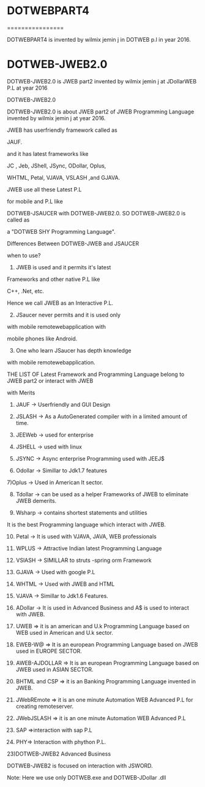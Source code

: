 # DOTWEBPART4
================

DOTWEBPART4  is  invented  by  wilmix jemin  j in DOTWEB p.l in year  2016.




DOTWEB-JWEB2.0
==============

DOTWEB-JWEB2.0 is JWEB part2 invented by wilmix jemin j at JDollarWEB P.L at year 2016

DOTWEB-JWEB2.0

DOTWEB-JWEB2.0 is about JWEB part2 of JWEB Programming Language invented by wilmix jemin j at year 2016.

JWEB has userfriendly framework called as

JAUF.

and it has latest frameworks like

JC , Jeb, JShell, JSync, ODollar, Oplus,

WHTML, Petal, VJAVA, VSLASH ,and GJAVA.

JWEB use all these Latest P.L

for mobile and P.L like

DOTWEB-JSAUCER with DOTWEB-JWEB2.0. SO DOTWEB-JWEB2.0 is called as

a "DOTWEB SHY  Programming Language".

Differences Between DOTWEB-JWEB and JSAUCER

when to use?

1) JWEB is used and it permits it's latest

Frameworks and other native P.L like

C++, .Net, etc.

Hence we call JWEB as an Interactive P.L.

2) JSaucer never permits and it is used only

with mobile remotewebapplication with

mobile phones like Android.

3) One who learn JSaucer has depth knowledge

with mobile remotewebapplication.

THE LIST OF Latest Framework and Programming Language belong to JWEB part2 or interact with JWEB

with Merits

1) JAUF -> Userfriendly and GUI Design

2) JSLASH -> As a AutoGenerated compiler with in a limited amount of time.

3) JEEWeb -> used for enterprise

4) JSHELL -> used with linux

5) JSYNC -> Async enterprise Programming used with JEEJ$

6) Odollar -> Simillar to Jdk1.7 features

7)Oplus -> Used in American It sector.

8) Tdollar -> can be used as a helper Frameworks of JWEB to eliminate JWEB demerits.

9) Wsharp -> contains shortest statements and utilities

It is the best Programming language which interact with JWEB.

10) Petal -> It is used with VJAVA, JAVA, WEB professionals

11) WPLUS -> Attractive Indian latest Programming Language

12) VSlASH -> SIMILLAR to struts -spring orm Framework

13) GJAVA -> Used with google P.L

14) WHTML -> Used with JWEB and HTML

15) VJAVA -> Simillar to Jdk1.6 Features.

16) ADollar -> It is used in Advanced Business and A$ is used to interact with JWEB.

17) UWEB => it is an american and U.k Programming Language based on WEB used in American and U.k sector.

18) EWEB-W@ => It is  an european  Programming Language  based  on  JWEB used in  EUROPE  SECTOR.

18) AWEB-AJDOLLAR => It is  an european  Programming Language  based  on  JWEB used in  ASIAN  SECTOR.

18) BHTML and CSP => it is an Banking Programming Language invented in JWEB.

19) JWebREmote => it is an one minute Automation WEB Advanced P.L for creating remoteserver.

20) JWebJSLASH => it is an one minute Automation WEB Advanced P.L

21) SAP =>interaction with sap P.L

22) PHY=> Interaction with phython P.L.

23)DOTWEB-JWEB2 Advanced Business

DOTWEB-JWEB2 is focused on interaction with JSWORD.


Note: Here we use only DOTWEB.exe and DOTWEB-JDollar .dll
